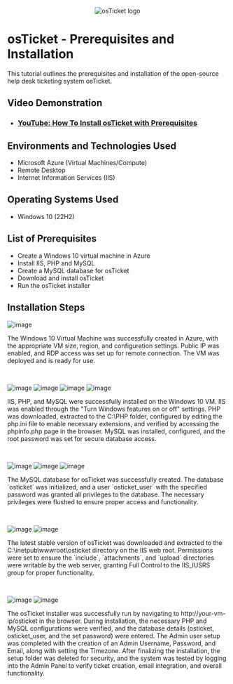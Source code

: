 <p align="center">
<img src="https://i.imgur.com/Clzj7Xs.png" alt="osTicket logo"/>
</p>

<h1>osTicket - Prerequisites and Installation</h1>
This tutorial outlines the prerequisites and installation of the open-source help desk ticketing system osTicket.<br />


<h2>Video Demonstration</h2>

- ### [YouTube: How To Install osTicket with Prerequisites](https://www.youtube.com)

<h2>Environments and Technologies Used</h2>

- Microsoft Azure (Virtual Machines/Compute)
- Remote Desktop
- Internet Information Services (IIS)
  
<h2>Operating Systems Used </h2>

- Windows 10</b> (22H2)

<h2>List of Prerequisites</h2>

- Create a Windows 10 virtual machine in Azure
- Install IIS, PHP and MySQL
- Create a MySQL database for osTicket
- Download and install osTicket
- Run the osTicket installer

<h2>Installation Steps</h2>


![image](https://github.com/user-attachments/assets/5235455c-130b-43d3-9615-51a1cae68b2a)



<p>
The Windows 10 Virtual Machine was successfully created in Azure, with the appropriate VM size, region, and configuration settings. Public IP was enabled, and RDP access was set up for remote connection. The VM was deployed and is ready for use.  
</p>
<br />

![image](https://github.com/user-attachments/assets/30558d99-3f6c-4633-97fb-d845d4c1efd0)
![image](https://github.com/user-attachments/assets/be0dfbf0-ac84-483f-9fa8-d94de27e11d3)
![image](https://github.com/user-attachments/assets/b4d143ca-4545-4034-ab93-5db1ac816dde)
![image](https://github.com/user-attachments/assets/844de140-48b5-47cb-a422-e99e98bc3a38)


</p>
<p>
IIS, PHP, and MySQL were successfully installed on the Windows 10 VM. IIS was enabled through the "Turn Windows features on or off" settings. PHP was downloaded, extracted to the C:\PHP folder, configured by editing the php.ini file to enable necessary extensions, and verified by accessing the phpinfo.php page in the browser. MySQL was installed, configured, and the root password was set for secure database access.
</p>
<br />

![image](https://github.com/user-attachments/assets/119b37e9-3a84-4991-9f54-8cb9458dd5be)
![image](https://github.com/user-attachments/assets/ef17dc1e-394-456d-aed5-ecae3cb14ffa)
![image](https://github.com/user-attachments/assets/07832b07-a589-415e-b508-282f3591b029)

</p>
<p>
The MySQL database for osTicket was successfully created. The database `osticket` was initialized, and a user `osticket_user` with the specified password was granted all privileges to the database. The necessary privileges were flushed to ensure proper access and functionality.

</p>
<br />

![image](https://github.com/user-attachments/assets/d6fa2ebb-80e0-410b-9a49-9187f96e76ed)
![image](https://github.com/user-attachments/assets/9fa8f92a-4f62-4d92-ad56-127c4bc56f7a)


</p>
<p>
The latest stable version of osTicket was downloaded and extracted to the C:\inetpub\wwwroot\osticket directory on the IIS web root. Permissions were set to ensure the `include`, `attachments`, and `upload` directories were writable by the web server, granting Full Control to the IIS_IUSRS group for proper functionality.

</p>
<br />

![image](https://github.com/user-attachments/assets/c1ad9db6-fe35-48f6-8072-c6c3688e4a43)
![image](https://github.com/user-attachments/assets/1df63fd6-d332-452b-8129-5ad2332a3c2b)


</p>
<p>
The osTicket installer was successfully run by navigating to http://your-vm-ip/osticket in the browser. During installation, the necessary PHP and MySQL configurations were verified, and the database details (osticket, osticket_user, and the set password) were entered. The Admin user setup was completed with the creation of an Admin Username, Password, and Email, along with setting the Timezone. After finalizing the installation, the setup folder was deleted for security, and the system was tested by logging into the Admin Panel to verify ticket creation, email integration, and overall functionality.
</p>
<br />



</p>
<p>

</p>
<br />




